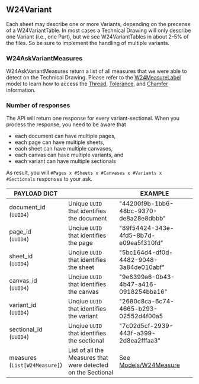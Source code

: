 
## W24Variant

Each sheet may describe one or more Variants, depending on the precense of a W24VariantTable. In most cases a Technical Drawing will only describe one Variant (i.e., one Part), but we see W24VariantTables in about 2-5% of the files. So be sure to implement the handling of multiple variants.

### W24AskVariantMeasures

W24AskVariantMeasures return a list of all measures that we were able to detect on the Technical Drawing. 
Please refer to the [W24MeasureLabel](../models/w24measure_label.md) model to learn how to access the [Thread](../models/w24thread.md), [Tolerance](../models/w24size_tolerance.md), and [Chamfer](../models/w24chamfer.md) information.


### Number of responses        


The API will return one response for every variant-sectional. 
When you process the response, you need to be aware that 

* each document can have multiple pages,
* each page can have multiple sheets,
* each sheet can have multiple canvases,
* each canvas can have multiple variants, and
* each variant can have multiple sectionals 

As result, you will `#Pages x #Sheets x #Canvases x #Variants x #Sectionals` responses to your ask. 



| PAYLOAD DICT |                                                      | EXAMPLE                                      |
| ------------ | -----------------------------------------------------|---------------------------------------------- |
| document_id <br/>(`UUID4`) |   Unique `UUID` that identifies the document    |  "44200f9b-1bb6-48bc-9370-de8a28e8dbbb"       |
| page_id <br/>(`UUID4`) |Unqiue `UUID` that identifies the page        |  "89f54424-343e-4fd5-8b7d-e09ea5f310fd"       |
| sheet_id <br/>(`UUID4`) |Unqiue `UUID` that identifies the sheet       |  "5bc164d4-df0d-4482-9048-3a84de010abf"       |
| canvas_id <br/>(`UUID4`) |Unqiue `UUID` that identifies the canvas      |  "9e6399a6-0b43-4b47-a416-0918254bba16"       |
| variant_id <br/>(`UUID4`) |Unqiue `UUID` that identifies the variant     |  "2680c8ca-6c74-4665-b293-02552d4f00a5       |
| sectional_id <br/>(`UUID4`) |Unqiue `UUID` that identifies the sectional     |  "7c02d5cf-2939-443f-a399-2d8ea2fffaa3"       |
| measures <br/>(`List[W24Measure]`)     | List of all the Measures that were detected on the Sectional | See [Models/W24Measure](../models/w24measure.md) |


